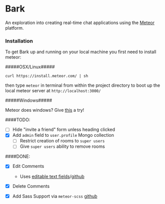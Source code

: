 # Bark

An exploration into creating real-time chat applications using the [Meteor](http://www.meteor.com) platform.

### Installation

To get Bark up and running on your local machine you first need to install meteor:

#####OSX/Linux#####

`curl https://install.meteor.com/ | sh`

then type `meteor` in terminal from within the project directory to boot up the local meteor server at `http://localhost:3000/`


#####Windows#####

Meteor does windows? Give [this](https://win.meteor.com/) a try!


####TODO:

- [ ] Hide "invite a friend" form unless heading clicked
- [x] Add `admin` field to `user.profile` Mongo collection
  - [ ] Restrict creation of rooms to `super users`
  - [ ] Give `super users` ability to remove rooms

####DONE:

- [x] Edit Comments
  - Uses [editable text fields](http://editable-text.meteor.com/)/[github](https://github.com/jackadams/meteor-editable-text/)
- [x] Delete Comments
- [x] Add Sass Support via `meteor-scss` [github](https://github.com/fourseven/meteor-scss)

